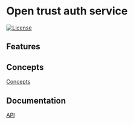 # Open trust auth service

[![License](http://img.shields.io/badge/license-mit-blue.svg?style=flat-square)](https://raw.githubusercontent.com/open-trust/ot-auth/master/LICENSE)

## Features

## Concepts

[Concepts](https://github.com/open-trust/ot-auth/blob/master/doc/concepts.md)

## Documentation

[API](https://github.com/open-trust/ot-auth/blob/master/doc/openapi.md)
